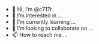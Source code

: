 - 👋 Hi, I’m @c717r
- 👀 I’m interested in ...
- 🌱 I’m currently learning ...
- 💞️ I’m looking to collaborate on ...
- 📫 How to reach me ...

<!---
c717r/c717r is a ✨ special ✨ repository because its `README.md` (this file) appears on your GitHub profile.
You can click the Preview link to take a look at your changes.
--->
